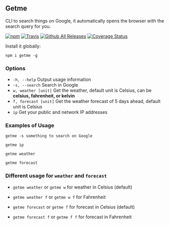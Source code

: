 ## Getme
CLI to search things on Google, it automatically opens the browser with the search query for you.

[![npm](https://img.shields.io/npm/v/getme.svg)](https://www.npmjs.com/package/getme)
[![Travis](https://img.shields.io/travis/rust-lang/rust.svg)]()
[![Github All Releases](https://img.shields.io/github/downloads/gabrielgodoy/getme/total.svg)]()
[![Coverage Status](https://coveralls.io/repos/github/gabrielgodoy/getme/badge.svg?branch=master)](https://coveralls.io/github/gabrielgodoy/getme?branch=master)

Install it globally:

`npm i getme -g`

### Options

- `-h, --help`  Output usage information
- `-s, --search`  Search in Google
- `w, weather [unit]`  Get the weather, default unit is Celsius, can be **celsius, fahrenheit, or kelvin**
- `f, forecast [unit]`  Get the weather forecast of 5 days ahead, default unit is Celsius
- `ip`  Get your public and network IP addresses

### Examples of Usage

`getme -s something to search on Google`

`getme ip`

`getme weather`

`getme forecast`

### Different usage for `weather` and `forecast`

- `getme weather`  or  `getme w`  for weather in Celsius (default)
- `getme weather f`  or  `getme w f`  for Fahrenheit

- `getme forecast`  or  `getme f` for forecast in Celsius (default) 
- `getme forecast f`  or  `getme f f` for forecast in Fahrenheit
